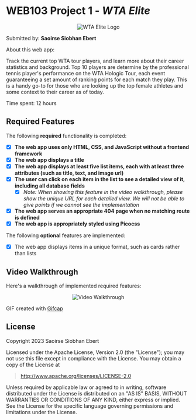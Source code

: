 # WEB103 Project 1 - *WTA Elite*

<div align="center">
  <img src="https://github.com/itsgivingchaotica/listicle/assets/91578619/f69ea3fc-3495-4da5-b6d0-9499746ec7f5" alt="WTA Elite Logo">
</div>

Submitted by: **Saoirse Siobhan Ebert**

About this web app:

Track the current top WTA tour players, and learn more about their career statistics and background. Top 10 players are determine by the professional tennis player's performance on the WTA Hologic Tour, each event guaranteeing a set amount of ranking points for each match they play. This is a handy go-to for those who are looking up the top female athletes and some context to their career as of today.

Time spent: 12 hours

## Required Features

The following **required** functionality is completed:

<!-- Make sure to check off completed functionality below -->
- [x] **The web app uses only HTML, CSS, and JavaScript without a frontend framework**
- [x] **The web app displays a title**
- [x] **The web app displays at least five list items, each with at least three attributes (such as title, text, and image url)**
- [x] **The user can click on each item in the list to see a detailed view of it, including all database fields**
  - [x] *Note: When showing this feature in the video walkthrough, please show the unique URL for each detailed view. We will not be able to give points if we cannot see the implementation* 
- [x] **The web app serves an appropriate 404 page when no matching route is defined**
- [x] **The web app is appropriately styled using Picocss**

The following **optional** features are implemented:

- [x] The web app displays items in a unique format, such as cards rather than lists

## Video Walkthrough

Here's a walkthrough of implemented required features:

<div align="center">
<img src='https://media.giphy.com/media/v1.Y2lkPTc5MGI3NjExMjQ0eGMxbm9xdzRuZnpmNmJueHQ5bmN0M3p4Z2JxN3ZtajZ4am56YyZlcD12MV9pbnRlcm5hbF9naWZfYnlfaWQmY3Q9Zw/teym3AcD8MgtKpKaqL/giphy-downsized-large.gif' title='Video Walkthrough' width='' alt='Video Walkthrough' />
</div>

<!-- Replace this with whatever GIF tool you used! -->
GIF created with <a href="https://gifcap.dev/">Gifcap</a> </h3>
<!-- Recommended tools:
[Kap](https://getkap.co/) for macOS
[ScreenToGif](https://www.screentogif.com/) for Windows
[peek](https://github.com/phw/peek) for Linux. -->

## License

Copyright 2023 Saoirse Siobhan Ebert

Licensed under the Apache License, Version 2.0 (the "License"); you may not use this file except in compliance with the License. You may obtain a copy of the License at

> http://www.apache.org/licenses/LICENSE-2.0

Unless required by applicable law or agreed to in writing, software distributed under the License is distributed on an "AS IS" BASIS, WITHOUT WARRANTIES OR CONDITIONS OF ANY KIND, either express or implied. See the License for the specific language governing permissions and limitations under the License.
